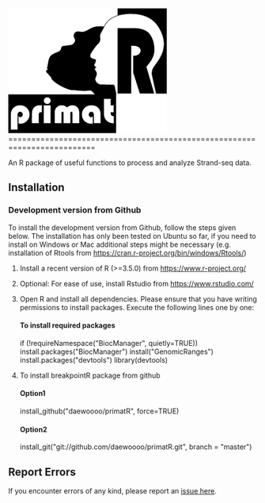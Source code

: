 <img src="https://github.com/daewoooo/primatR/raw/master/primatR_logo.png" />
=========================================================================

An R package of useful functions to process and analyze Strand-seq data.

Installation
------------

### Development version from Github
To install the development version from Github, follow the steps given below. The installation has only been tested on Ubuntu so far, if you need to install on Windows or Mac additional steps might be necessary (e.g. installation of Rtools from https://cran.r-project.org/bin/windows/Rtools/)

1. Install a recent version of R (>=3.5.0) from https://www.r-project.org/
2. Optional: For ease of use, install Rstudio from https://www.rstudio.com/
3. Open R and install all dependencies. Please ensure that you have writing permissions to install packages. Execute the following lines one by one:

   #### To install required packages  
   if (!requireNamespace("BiocManager", quietly=TRUE))
   install.packages("BiocManager")
   install("GenomicRanges")
	 install.packages("devtools")
	 library(devtools)  

4. To install breakpointR package from github	 
	 #### Option1
	 install_github("daewoooo/primatR", force=TRUE)  
	 #### Option2 
	 install_git("git://github.com/daewoooo/primatR.git", branch = "master")  

Report Errors
-------------

If you encounter errors of any kind, please report an [issue here](https://github.com/daewoooo/primatR/issues/new).